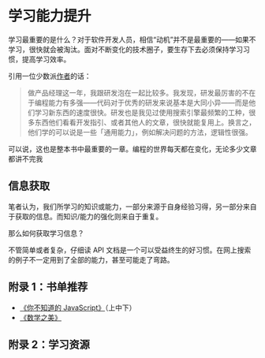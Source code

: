 # 学习能力提升

学习最重要的是什么？对于软件开发人员，相信“动机”并不是最重要的——如果不学习，很快就会被淘汰。面对不断变化的技术圈子，要生存下去必须保持学习习惯，提高学习效率。

引用一位少数派[作者](https://sspai.com/post/77282)的话：

> 做产品经理这一年，我跟研发泡在一起比较多。我发现，研发最厉害的不在于编程能力有多强——代码对于优秀的研发来说基本是大同小异——而是他们学习新东西的速度很快。研发也是我见过使用搜索引擎最频繁的工种，很多东西他们看看开发指引、或者其他人的文章，很快就能复用上。换言之，他们学的可以说是一些「通用能力」，例如解决问题的方法，逻辑性很强。

可以说，这也是整本书中最重要的一章。编程的世界每天都在变化，无论多少文章都讲不完我

## 信息获取

笔者认为，我们所学习的知识或能力，一部分来源于自身经验习得，另一部分来自于获取的信息。而知识/能力的强化则来自于重复。

那么如何获取学习信息？

不管简单或者复杂，仔细读 API 文档是一个可以受益终生的好习惯。在网上搜索的例子不一定用到了全部的能力，甚至可能走了弯路。

## 附录 1：书单推荐

* [《你不知道的 JavaScript》](https://book.douban.com/subject/26351021/)（上中下）
* [《数学之美》](https://book.douban.com/subject/35033507/)

## 附录 2：学习资源
